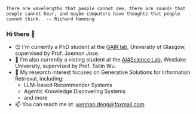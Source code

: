 ``There are wavelengths that people cannot see, there are sounds that people cannot hear, and maybe computers have thoughts that people cannot think.  -- Richard Hamming``

### Hi there 👋

- 😊 I'm currently a PhD student at the [GAIR lab](https://gair-lab.github.io/members/2025wenhao-deng.html), University of Glasgow, supervised by Prof. Joemon Jose.
- 🫡 I'm also currently a visting student at the [AI4Science Lab](https://github.com/AI4Science-WestlakeU), Westlake University, supervised by Prof. Tailin Wu.
- 🌱 My research interest focuses on Generative Solutions for Information Retrieval, including:
    -  LLM-based Recommender Systems
    -  Agentic Knowledge Discovering Systems
    -  and more
- 📫 You can reach me at: wenhao.deng@foxmail.com

